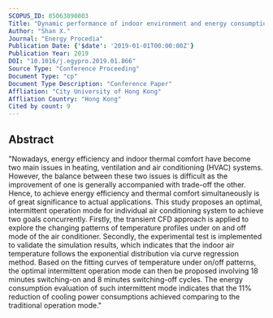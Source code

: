 ```yaml
---
SCOPUS_ID: 85063890803
Title: "Dynamic performance of indoor environment and energy consumption of air conditioning system under intermittent mode"
Author: "Shan X."
Journal: "Energy Procedia"
Publication Date: {'$date': '2019-01-01T00:00:00Z'}
Publication Year: 2019
DOI: "10.1016/j.egypro.2019.01.866"
Source Type: "Conference Proceeding"
Document Type: "cp"
Document Type Description: "Conference Paper"
Affliation: "City University of Hong Kong"
Affliation Country: "Hong Kong"
Cited by count: 9
---
```


## Abstract
"Nowadays, energy efficiency and indoor thermal comfort have become two main issues in heating, ventilation and air conditioning (HVAC) systems. However, the balance between these two issues is difficult as the improvement of one is generally accompanied with trade-off the other. Hence, to achieve energy efficiency and thermal comfort simultaneously is of great significance to actual applications. This study proposes an optimal, intermittent operation mode for individual air conditioning system to achieve two goals concurrently. Firstly, the transient CFD approach is applied to explore the changing patterns of temperature profiles under on and off mode of the air conditioner. Secondly, the experimental test is implemented to validate the simulation results, which indicates that the indoor air temperature follows the exponential distribution via curve regression method. Based on the fitting curves of temperature under on/off patterns, the optimal intermittent operation mode can then be proposed involving 18 minutes switching-on and 8 minutes switching-off cycles. The energy consumption evaluation of such intermittent mode indicates that the 11% reduction of cooling power consumptions achieved comparing to the traditional operation mode."
